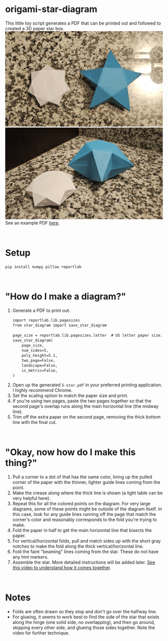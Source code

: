 # origami-star-diagram
This little toy script generates a PDF that can be printed out and followed to created a 3D paper star box.
![](https://github.com/travisgk/origami-star-diagram/blob/main/example-outputs/stars-1.jpg?raw=true)
![](https://github.com/travisgk/origami-star-diagram/blob/main/example-outputs/stars-3.jpg?raw=true)
See an example PDF [here](https://github.com/travisgk/origami-star-diagram/blob/main/example-outputs/5-star.pdf).

<br>

# Setup
```
pip install numpy pillow reportlab
```

<br>

# "How do I make a diagram?"
1) Generate a PDF to print out.
   ```
   import reportlab.lib.pagesizes
   from star_diagram import save_star_diagram
   
   page_size = reportlab.lib.pagesizes.letter  # US letter paper size.
   save_star_diagram(
       page_size,
       num_sides=5,
       poly_height=5.1,
       two_page=False,
       landscape=False,
       is_metric=False,
   )
   ```
2) Open up the generated `5-star.pdf` in your preferred printing application. I highly recommend Chrome.
3) Set the scaling option to match the paper size and print.
4) If you're using two pages, paste the two pages together so that the second page's overlap runs along the main horizontal line (the midway line).
5) Trim off the extra paper on the second page, removing the thick bottom line with the final cut.

<br>

# "Okay, now how do I make this thing?"
1) Pull a corner to a dot of that has the same color, lining up the pulled corner of the paper with the thinner, lighter guide lines coming from the point.
2) Make the crease along where the thick line is shown (a light table can be very helpful here).
3) Repeat this for all the colored points on the diagram. For very large diagrams, some of these points might be outside of the diagram itself. In this case, look for any guide lines running off the page that match the corner's color and reasonably corresponds to the fold you're trying to make.
4) Fold the paper in half to get the main horizontal line that bisects the paper.
5) For vertical/horizontal folds, pull and match sides up with the short gray notches to make the fold along the thick vertical/horizontal line.
6) Fold the faint "beaming" lines coming from the star. These do not have any hint markers.
7) Assemble the star. More detailed instructions will be added later. [See this video to understand how it comes together](https://www.youtube.com/watch?v=gcgAhG46NYM).

<br>

# Notes
- Folds are often drawn so they stop and don't go over the halfway line.
- For glueing, it seems to work best to find the side of the star that exists along the hinge (one solid side, no overlapping), and then go around, skipping every other side, and glueing those sides together. Note the video for further technique.
